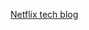 [Netflix tech blog](https://netflixtechblog.com/the-evolution-of-container-usage-at-netflix-3abfc096781b)